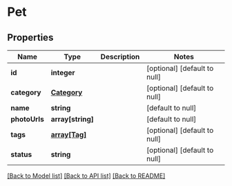 # Pet

## Properties
Name | Type | Description | Notes
------------ | ------------- | ------------- | -------------
**id** | **integer** |  | [optional] [default to null]
**category** | [**Category**](Category.md) |  | [optional] [default to null]
**name** | **string** |  | [default to null]
**photoUrls** | **array[string]** |  | [default to null]
**tags** | [**array[Tag]**](Tag.md) |  | [optional] [default to null]
**status** | **string** |  | [optional] [default to null]

[[Back to Model list]](../README.md#documentation-for-models) [[Back to API list]](../README.md#documentation-for-api-endpoints) [[Back to README]](../README.md)


